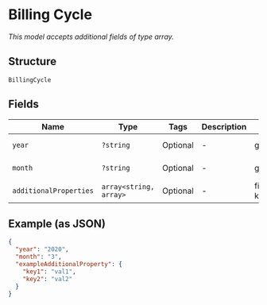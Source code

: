 
# Billing Cycle

*This model accepts additional fields of type array.*

## Structure

`BillingCycle`

## Fields

| Name | Type | Tags | Description | Getter | Setter |
|  --- | --- | --- | --- | --- | --- |
| `year` | `?string` | Optional | - | getYear(): ?string | setYear(?string year): void |
| `month` | `?string` | Optional | - | getMonth(): ?string | setMonth(?string month): void |
| `additionalProperties` | `array<string, array>` | Optional | - | findAdditionalProperty(string key): array | additionalProperty(string key, array value): void |

## Example (as JSON)

```json
{
  "year": "2020",
  "month": "3",
  "exampleAdditionalProperty": {
    "key1": "val1",
    "key2": "val2"
  }
}
```

